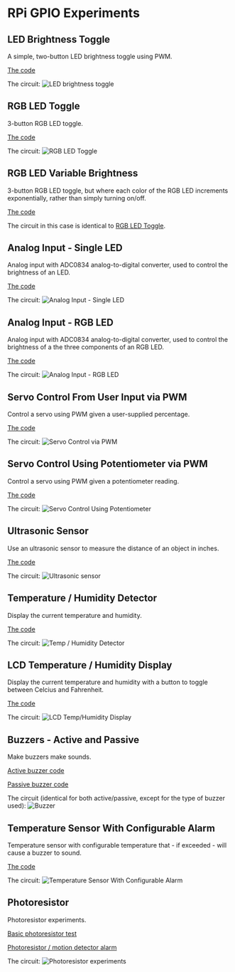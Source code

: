 # RPi GPIO Experiments

## LED Brightness Toggle

A simple, two-button LED brightness toggle using PWM.

[The code](led_brightness_toggle.py)

The circuit:
![LED brightness toggle](led_brightness_toggle.jpeg)

## RGB LED Toggle

3-button RGB LED toggle.

[The code](rgb_led_toggle.py)

The circuit:
![RGB LED Toggle](rgb_led_toggle.jpeg)

## RGB LED Variable Brightness

3-button RGB LED toggle, but where each color of the RGB LED increments exponentially, rather than simply turning on/off.

[The code](rgb_led_variable_toggle.py)

The circuit in this case is identical to [RGB LED Toggle](#rgb-led-toggle).

## Analog Input - Single LED

Analog input with ADC0834 analog-to-digital converter, used to control the brightness of an LED.

[The code](analog_input.py)

The circuit:
![Analog Input - Single LED](analog_input.jpeg)

## Analog Input - RGB LED

Analog input with ADC0834 analog-to-digital converter, used to control the brightness of a the three components of an RGB LED.

[The code](analog_input_rgb_led.py)

The circuit:
![Analog Input - RGB LED](analog_input_rgb_led.jpeg)

## Servo Control From User Input via PWM

Control a servo using PWM given a user-supplied percentage.

[The code](pwm_servo.py)

The circuit:
![Servo Control via PWM](pwm_servo.jpeg)

## Servo Control Using Potentiometer via PWM

Control a servo using PWM given a potentiometer reading.

[The code](pwm_servo_potentiometer.py)

The circuit:
![Servo Control Using Potentiometer](pwm_servo_potentiometer.jpeg)

## Ultrasonic Sensor

Use an ultrasonic sensor to measure the distance of an object in inches.

[The code](ultrasonic_sensor.py)

The circuit:
![Ultrasonic sensor](ultrasonic_sensor.jpeg)

## Temperature / Humidity Detector

Display the current temperature and humidity.

[The code](temp_humidity_detector.py)

The circuit:
![Temp / Humidity Detector](temp_humidity_detector.jpeg)

## LCD Temperature / Humidity Display

Display the current temperature and humidity with a button to toggle between Celcius and Fahrenheit.

[The code](lcd_temperature_display.py)

The circuit:
![LCD Temp/Humidity Display](lcd_temperature_display.jpeg)

## Buzzers - Active and Passive

Make buzzers make sounds.

[Active buzzer code](active_buzzer.py)

[Passive buzzer code](passive_buzzer.py)

The circuit (identical for both active/passive, except for the type of buzzer used):
![Buzzer](buzzer.jpeg)

## Temperature Sensor With Configurable Alarm

Temperature sensor with configurable temperature that - if exceeded - will cause a buzzer to sound.

[The code](temperature_sensing_alarm.py)

The circuit:
![Temperature Sensor With Configurable Alarm](temperature_sensing_alarm.jpeg)

## Photoresistor

Photoresistor experiments.

[Basic photoresistor test](photoresistor.py)

[Photoresistor / motion detector alarm](photoresistor_motion_detector.py)

The circuit:
![Photoresistor experiments](photoresistor.jpeg)